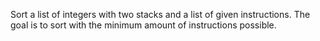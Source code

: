 Sort a list of integers with two stacks and a list of given instructions. The goal is to sort with the minimum amount of instructions possible.
